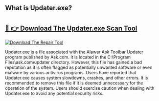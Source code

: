 ## What is Updater.exe? 

# <h2><a href="https://exedetect.com/download.php?Updater.exe">🔗 👉 Download The Updater.exe Scan Tool</a></h2>

[![Download The Repair Tool](https://exedetect.com/download-button.jpg)](https://exedetect.com/download.php?Updater.exe)

Updater.exe is a file associated with the Alawar Ask Toolbar Updater program published by Ask.com. It is located in the C:\Program Files\ask.com\updater directory. However, this file has gained a bad reputation as it is often flagged as potentially unwanted software or even malware by various antivirus programs. Users have reported that Updater.exe causes system slowdowns, crashes, and other errors. It is recommended to remove this file if it is deemed unnecessary for the operation of the system. Users should exercise caution when dealing with Updater.exe to avoid any potential security risks.